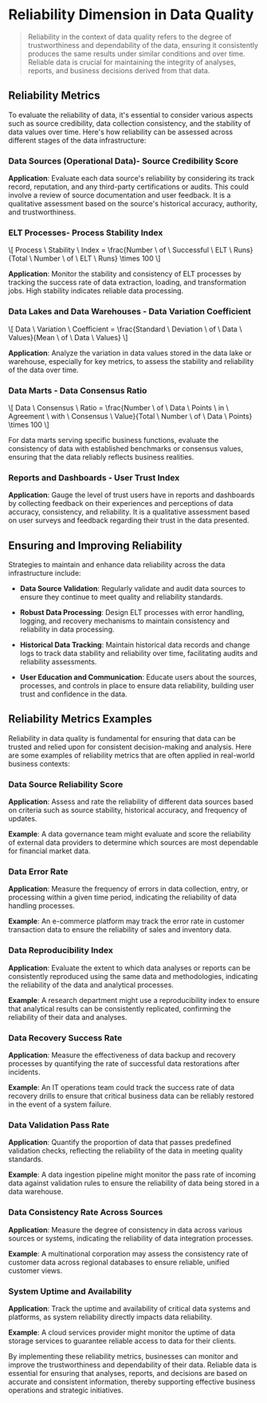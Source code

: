 # Reliability Dimension in Data Quality
>
> Reliability in the context of data quality refers to the degree of trustworthiness and dependability of the data, ensuring it consistently produces the same results under similar conditions and over time. Reliable data is crucial for maintaining the integrity of analyses, reports, and business decisions derived from that data.

## Reliability Metrics

To evaluate the reliability of data, it's essential to consider various aspects such as source credibility, data collection consistency, and the stability of data values over time. Here's how reliability can be assessed across different stages of the data infrastructure:

### Data Sources (Operational Data)- Source Credibility Score

**Application**: Evaluate each data source's reliability by considering its track record, reputation, and any third-party certifications or audits. This could involve a review of source documentation and user feedback. It is a qualitative assessment based on the source's historical accuracy, authority, and trustworthiness.

### ELT Processes- Process Stability Index

\\[ Process \ Stability \ Index = \frac{Number \ of \ Successful \ ELT \ Runs}{Total \ Number \ of \ ELT \ Runs} \times 100 \\]

**Application**: Monitor the stability and consistency of ELT processes by tracking the success rate of data extraction, loading, and transformation jobs. High stability indicates reliable data processing.

### Data Lakes and Data Warehouses - Data Variation Coefficient

\\[ Data \ Variation \ Coefficient = \frac{Standard \ Deviation \ of \ Data \ Values}{Mean \ of \ Data \ Values} \\]

**Application**: Analyze the variation in data values stored in the data lake or warehouse, especially for key metrics, to assess the stability and reliability of the data over time.

### Data Marts - Data Consensus Ratio

\\[ Data \ Consensus \ Ratio = \frac{Number \ of \ Data \ Points \ in \ Agreement \ with \ Consensus \ Value}{Total \ Number \ of \ Data \ Points} \times 100 \\]

For data marts serving specific business functions, evaluate the consistency of data with established benchmarks or consensus values, ensuring that the data reliably reflects business realities.

### Reports and Dashboards - User Trust Index

**Application**: Gauge the level of trust users have in reports and dashboards by collecting feedback on their experiences and perceptions of data accuracy, consistency, and reliability. It is a qualitative assessment based on user surveys and feedback regarding their trust in the data presented.

## Ensuring and Improving Reliability

Strategies to maintain and enhance data reliability across the data infrastructure include:

* **Data Source Validation**:
  Regularly validate and audit data sources to ensure they continue to meet quality and reliability standards.

* **Robust Data Processing**:
  Design ELT processes with error handling, logging, and recovery mechanisms to maintain consistency and reliability in data processing.

* **Historical Data Tracking**:
  Maintain historical data records and change logs to track data stability and reliability over time, facilitating audits and reliability assessments.

* **User Education and Communication**:
  Educate users about the sources, processes, and controls in place to ensure data reliability, building user trust and confidence in the data.

## Reliability Metrics Examples

Reliability in data quality is fundamental for ensuring that data can be trusted and relied upon for consistent decision-making and analysis. Here are some examples of reliability metrics that are often applied in real-world business contexts:

### Data Source Reliability Score

**Application**: Assess and rate the reliability of different data sources based on criteria such as source stability, historical accuracy, and frequency of updates.

**Example**: A data governance team might evaluate and score the reliability of external data providers to determine which sources are most dependable for financial market data.

### Data Error Rate

**Application**: Measure the frequency of errors in data collection, entry, or processing within a given time period, indicating the reliability of data handling processes.

**Example**: An e-commerce platform may track the error rate in customer transaction data to ensure the reliability of sales and inventory data.

### Data Reproducibility Index

**Application**: Evaluate the extent to which data analyses or reports can be consistently reproduced using the same data and methodologies, indicating the reliability of the data and analytical processes.

**Example**: A research department might use a reproducibility index to ensure that analytical results can be consistently replicated, confirming the reliability of their data and analyses.

### Data Recovery Success Rate

**Application**: Measure the effectiveness of data backup and recovery processes by quantifying the rate of successful data restorations after incidents.

**Example**: An IT operations team could track the success rate of data recovery drills to ensure that critical business data can be reliably restored in the event of a system failure.

### Data Validation Pass Rate

**Application**: Quantify the proportion of data that passes predefined validation checks, reflecting the reliability of the data in meeting quality standards.

**Example**: A data ingestion pipeline might monitor the pass rate of incoming data against validation rules to ensure the reliability of data being stored in a data warehouse.

### Data Consistency Rate Across Sources

**Application**: Measure the degree of consistency in data across various sources or systems, indicating the reliability of data integration processes.

**Example**: A multinational corporation may assess the consistency rate of customer data across regional databases to ensure reliable, unified customer views.

### System Uptime and Availability

**Application**: Track the uptime and availability of critical data systems and platforms, as system reliability directly impacts data reliability.

**Example**: A cloud services provider might monitor the uptime of data storage services to guarantee reliable access to data for their clients.

By implementing these reliability metrics, businesses can monitor and improve the trustworthiness and dependability of their data. Reliable data is essential for ensuring that analyses, reports, and decisions are based on accurate and consistent information, thereby supporting effective business operations and strategic initiatives.
